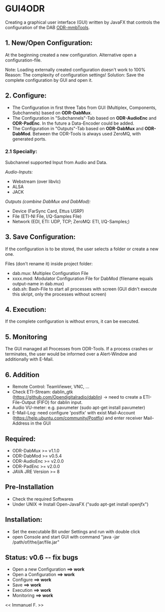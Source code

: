 # GUI4ODR

Creating a graphical user interface (GUI) written by JavaFX that controls the configuration of the DAB [ODR-mmbTools](https://github.com/Opendigitalradio).


## 1. New/Open Configuration:
At the beginning created a new configuration. Alternative open a configuration-file. 

Note:     Loading externally created configuration doesn't work to 100%
Reason:   The complexity of configuration settings!
Solution: Save the complete configuration by GUI and open it.

## 2. Configure:
* The Configuration in first three Tabs from GUI (Multiplex, Components, Subchannels) based on **ODR-DabMux**. 
* The Configuration in "Subchannels"-Tab based on **ODR-AudioEnc** and **ODR-PadEnc**. In the future a Data-Encoder could be added. 
* The Configuration in "Outputs"-Tab based on **ODR-DabMux** and **ODR-DabMod**. Between the ODR-Tools is always used ZeroMQ, with generated ports.

### 2.1 Specially:
Subchannel supported Input from Audio and Data.

*Audio-Inputs:*
 
  * Webstream (over libvlc)
  * ALSA  
  * JACK

*Outputs (combine DabMux and DabMod):*

* Device (FarSync Card, Ettus USRP)
* File (ETI-NI File, I/Q-Samples File)
* Network (EDI, ETI: UDP, TCP; ZeroMQ: ETI, I/Q-Samples;) 

## 3. Save Configuration:
If the configuration is to be stored, the user selects a folder or create a new one.

Files (don't rename it) inside project folder:
* dab.mux: Multiplex Configuration File 
* xxxx.mod: Modulator Configuration File for DabMod (filename equals output-name in dab.mux)
* dab.sh: Bash-File to start all processes with screen (GUI didn't execute this skript, only the processes without screen)

## 4. Execution:
If the complete configuration is without errors, it can be executed.

## 5. Monitoring
The GUI managed all Processes from ODR-Tools. If a process crashes or terminates, the user would be informed over a Alert-Window and additionally with E-Mail.

## 6. Addition
* Remote Control: TeamViewer, VNC, ...
* Check ETI-Stream: dablin_gtk (https://github.com/Opendigitalradio/dablin) -> need to create a ETI-File-Output (FIFO) for dablin input.
* Audio VU-meter: e.g. pavumeter (sudo  apt-get install pavumeter)
* E-Mail-Log: need configure 'postfix' with exist Mail-Account (https://help.ubuntu.com/community/Postfix) and enter receiver Mail-Address in the GUI

## Required:
* ODR-DabMux	>= v1.1.0
* ODR-DabMod 	>= v0.5.4
* ODR-AudioEnc 	>= v2.0.0
* ODR-PadEnc 	>= v2.0.0
* JAVA JRE Version >= 8

## Pre-Installation
* Check the required Softwares
* Under UNIX => Install Open-JavaFX ("sudo apt-get install openjfx")

## Installation:
* Set the executable Bit under Settings and run with double click
* open Console and start GUI with command "java -jar /path/of/the/jar/file.jar" 

## Status: v0.6 -- fix bugs

* Open a new Configuration 	**==> work**
* Open a Configuration 		**==> work**
* Configure 				**==> work**
* Save 						**==> work**
* Execution					**==> work**
* Monitoring				**==> work**


<< Immanuel F. >>